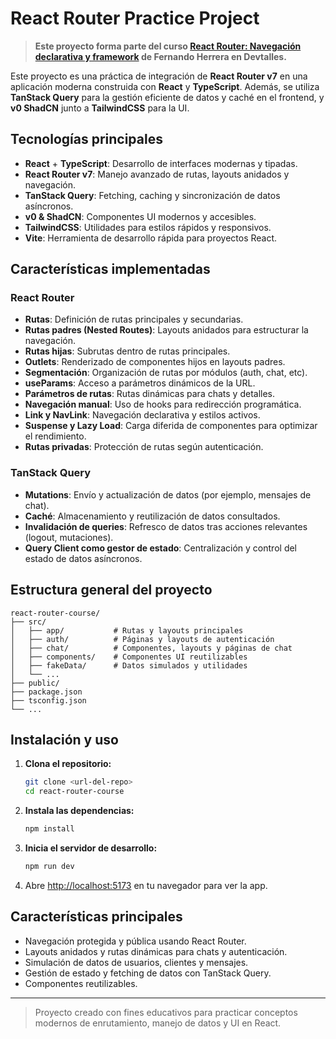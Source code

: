 # React Router Practice Project

> **Este proyecto forma parte del curso [React Router: Navegación declarativa y framework](https://cursos.devtalles.com/courses/react-router) de Fernando Herrera en Devtalles.**

Este proyecto es una práctica de integración de **React Router v7** en una aplicación moderna construida con **React** y **TypeScript**. Además, se utiliza **TanStack Query** para la gestión eficiente de datos y caché en el frontend, y **v0 ShadCN** junto a **TailwindCSS** para la UI.

## Tecnologías principales

- **React** + **TypeScript**: Desarrollo de interfaces modernas y tipadas.
- **React Router v7**: Manejo avanzado de rutas, layouts anidados y navegación.
- **TanStack Query**: Fetching, caching y sincronización de datos asíncronos.
- **v0 & ShadCN**: Componentes UI modernos y accesibles.
- **TailwindCSS**: Utilidades para estilos rápidos y responsivos.
- **Vite**: Herramienta de desarrollo rápida para proyectos React.

## Características implementadas

### React Router
- **Rutas**: Definición de rutas principales y secundarias.
- **Rutas padres (Nested Routes)**: Layouts anidados para estructurar la navegación.
- **Rutas hijas**: Subrutas dentro de rutas principales.
- **Outlets**: Renderizado de componentes hijos en layouts padres.
- **Segmentación**: Organización de rutas por módulos (auth, chat, etc).
- **useParams**: Acceso a parámetros dinámicos de la URL.
- **Parámetros de rutas**: Rutas dinámicas para chats y detalles.
- **Navegación manual**: Uso de hooks para redirección programática.
- **Link y NavLink**: Navegación declarativa y estilos activos.
- **Suspense y Lazy Load**: Carga diferida de componentes para optimizar el rendimiento.
- **Rutas privadas**: Protección de rutas según autenticación.

### TanStack Query
- **Mutations**: Envío y actualización de datos (por ejemplo, mensajes de chat).
- **Caché**: Almacenamiento y reutilización de datos consultados.
- **Invalidación de queries**: Refresco de datos tras acciones relevantes (logout, mutaciones).
- **Query Client como gestor de estado**: Centralización y control del estado de datos asíncronos.

## Estructura general del proyecto

```
react-router-course/
├── src/
│   ├── app/           # Rutas y layouts principales
│   ├── auth/          # Páginas y layouts de autenticación
│   ├── chat/          # Componentes, layouts y páginas de chat
│   ├── components/    # Componentes UI reutilizables
│   ├── fakeData/      # Datos simulados y utilidades
│   └── ...
├── public/
├── package.json
├── tsconfig.json
└── ...
```

## Instalación y uso

1. **Clona el repositorio:**
   ```bash
   git clone <url-del-repo>
   cd react-router-course
   ```
2. **Instala las dependencias:**
   ```bash
   npm install
   ```
3. **Inicia el servidor de desarrollo:**
   ```bash
   npm run dev
   ```
4. Abre [http://localhost:5173](http://localhost:5173) en tu navegador para ver la app.

## Características principales

- Navegación protegida y pública usando React Router.
- Layouts anidados y rutas dinámicas para chats y autenticación.
- Simulación de datos de usuarios, clientes y mensajes.
- Gestión de estado y fetching de datos con TanStack Query.
- Componentes reutilizables.

---

> Proyecto creado con fines educativos para practicar conceptos modernos de enrutamiento, manejo de datos y UI en React.
